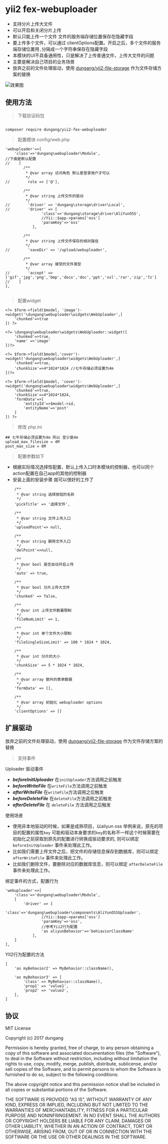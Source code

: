 # yii2 fex-webuploader

* 支持分片上传大文件
* 可以开启和关闭分片上传
* 默认只能上传一个文件 文件的服务端存储位置保存在隐藏字段 
* 要上传多个文件，可以通过 clientOptions配置。开启之后，多个文件的服务端存储位置用`,`分隔成一个字符串保存在隐藏字段
* 本模块的UI不具备通用性，只是解决了上传普通文件，上传大文件的问题
* 主要是解决自己项目的业务场景
* 放弃之前的文件处理驱动，使用 [dungang/yii2-file-storage](https://github.com/dungang/yii2-file-storage) 作为文件存储方案的替换


![效果图](example.png)

## 使用方法

> 下载验证码包

```

composer require dungang/yii2-fex-webuploader

```

> 配置模块 config/web.php


```
'webuploader'=>[
    'class'=>'dungang\webuploader\Module',
//下面是默认配置    
//    [
        /**
         * @var array 访问角色 默认是登录用户才可以
         */
//        role => ['@'],
         
        /**
         * @var string 上传文件的驱动
         */
//        'driver' => 'dungang\storage\driver\Local',
//        'driver' => [
                'class'=>'dungang\storage\driver\AliYunOSS',
                //Yii::$app->params['oss']
                'paramKey'=>'oss'
            ],
    
        /**
         * @var string 上传文件保存的相对路径
         */
//        'saveDir' => '/upload/webuploader',
    
        /**
         * @var array 接受的文件类型
         */
//        'accept' => ['gif','jpg','png','bmp','docx','doc','ppt','xsl','rar','zip','7z']
//    ]
],
    
```

> 配置widget

```
<?= $form->field($model, 'image')->widget('\dungang\webuploader\widgets\WebUploader',[
    'chunked'=>true
]) ?>

<?= \dungang\webuploader\widgets\WebUploader::widget([
    'chunked'=>true,
    'name' =>'image'
])?>

<?= $form->field($model,'cover')->widget('dungang\webuploader\widgets\WebUploader',[
    'chunked'=>true,
    'chunkSize'=>4*1024*1024 //七牛存储必须设置为4m
])?> 

<?= $form->field($model, 'cover')->widget('dungang\webuploader\widgets\WebUploader',[
    'chunked'=>true,
    'chunkSize'=>4*1024*1024,
    'formData'=>[
        'entityId'=>$model->id,
        'entityName'=>'post'
    ]
]) ?>

```

> 修改 php.ini

```
## 七牛存储必须设置为4m 所以 至少是4m
upload_max_filesize = 4M  
post_max_size = 8M

```

> 配置参数如下

* 根据实际情况选择性配置，默认上传入口时本模块的控制器，也可以同个action配置在自己app的其他的控制器
* 安装上面的安装步骤 就可以很好的工作了


```
    /**
     * @var string 选择按钮的名称
     */
    'pickTitle' => '选择文件',
    
    /**
     * @var string 文件上传入口
     */
    'uploadPoint'=> null,

    /**
     * @var string 删除文件入口
     */
    'delPoint'=>null,

    /**
     * @var bool 是否自动开启上传
     */
    'auto' => true,

    /**
     * @var bool 分片上传大文件
     */
    'chunked' => false,

    /**
     * @var int 上传文件数量限制
     */
    'fileNumLimit' => 1,

    /**
     * @var int 单个文件大小限制
     */
    'fileSingleSizeLimit' => 100 * 1024 * 1024,

    /**
     * @var int 分片的大小
     */
    'chunkSize' => 5 * 1024 * 1024,

    /**
     * @var array 额外的表单数据
     */
    'formData' => [],
    
    /**
     * @var array 初始化 webuploader options
     */
    'clientOptions' => []
```

## 扩展驱动

放弃之前的文件处理驱动，使用 [dungang/yii2-file-storage](https://github.com/dungang/yii2-file-storage) 作为文件存储方案的替换



> 支持事件

Uploader 驱动事件

* ***beforeInitUploader***  在`initUploader`方法调用之前触发
* ***beforeWriteFile*** 在`writeFile`方法调用之前触发
* ***afterWriteFile*** 在`writeFile`方法调用之后触发
* ***beforeDeleteFile*** 在`deleteFile`方法调用之前触发
* ***afterDeleteFile*** 在 `deleteFile` 方法调用之后触发

使用场景

* 使用非本地驱动的时候，如果是成熟项目，以aliyun oss 举例来说，原先的项目的配置的属性`key`
可能和驱动本身要求的`key`的名称不一样这个时候需要在初始化之前获取到原先的配置进行转换成驱动要求的,
则可以绑定 `beforeInitUploader` 事件来处理此工作。
* 比如我们需要上传文件之后，把文件的存储信息保存到数据库，则可以绑定 `afterWriteFile` 事件来处理此工作。
* 比如我们删除文件，要删除对应的数据库信息，则可以绑定 `afterDeleteFile` 事件来处理此工作。



绑定事件的方式，配置行为

```
'webuploader'=>[
    'class'=>'dungang\webuploader\Module',
    [
        'driver' => [
                'class'=>'dungang\webuploader\components\AliYunOSSUploader',
                //Yii::$app->params['oss']
                'paramKey'=>'oss',
                //参考Yii2行为配置
                'as aliyunBehavior'=>'behiaviorClassName'
            ],
    ]
],
```

YII2行为配置的方法

```
[
    'as myBehavior2' => MyBehavior::className(),

    'as myBehavior3' => [
        'class' => MyBehavior::className(),
        'prop1' => 'value1',
        'prop2' => 'value2',
    ],
]
```

## 协议

MIT License

Copyright (c) 2017 dungang

Permission is hereby granted, free of charge, to any person obtaining a copy
of this software and associated documentation files (the "Software"), to deal
in the Software without restriction, including without limitation the rights
to use, copy, modify, merge, publish, distribute, sublicense, and/or sell
copies of the Software, and to permit persons to whom the Software is
furnished to do so, subject to the following conditions:

The above copyright notice and this permission notice shall be included in all
copies or substantial portions of the Software.

THE SOFTWARE IS PROVIDED "AS IS", WITHOUT WARRANTY OF ANY KIND, EXPRESS OR
IMPLIED, INCLUDING BUT NOT LIMITED TO THE WARRANTIES OF MERCHANTABILITY,
FITNESS FOR A PARTICULAR PURPOSE AND NONINFRINGEMENT. IN NO EVENT SHALL THE
AUTHORS OR COPYRIGHT HOLDERS BE LIABLE FOR ANY CLAIM, DAMAGES OR OTHER
LIABILITY, WHETHER IN AN ACTION OF CONTRACT, TORT OR OTHERWISE, ARISING FROM,
OUT OF OR IN CONNECTION WITH THE SOFTWARE OR THE USE OR OTHER DEALINGS IN THE
SOFTWARE.